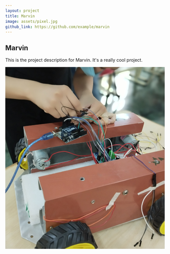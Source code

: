 ```yaml
---
layout: project
title: Marvin
image: assets/pixel.jpg
github_link: https://github.com/example/marvin
---
```


## Marvin

This is the project description for Marvin. It's a really cool project.

![Marvin Image](assets/pixel.jpg)

